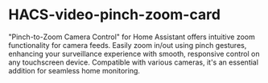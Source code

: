 # HACS-video-pinch-zoom-card
"Pinch-to-Zoom Camera Control" for Home Assistant offers intuitive zoom functionality for camera feeds. Easily zoom in/out using pinch gestures, enhancing your surveillance experience with smooth, responsive control on any touchscreen device. Compatible with various cameras, it's an essential addition for seamless home monitoring.
